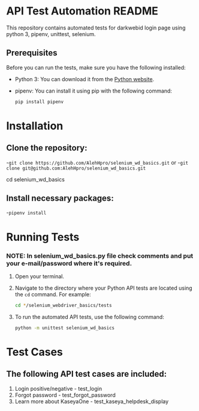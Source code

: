 # API Test Automation README

This repository contains automated tests for darkwebid login page using python 3, pipenv, unittest, selenium.

## Prerequisites

Before you can run the tests, make sure you have the following installed:

- Python 3: You can download it from the [Python website](https://www.python.org/downloads/).
- pipenv: You can install it using pip with the following command:

  ```bash
  pip install pipenv

# Installation
## Clone the repository:
-```git clone https://github.com/AlehHpro/selenium_wd_basics.git``` or
-```git clone git@github.com:AlehHpro/selenium_wd_basics.git```   

  cd selenium_wd_basics

## Install necessary packages:
-```pipenv install```

# Running Tests

### NOTE: In selenium_wd_basics.py file check comments and put your e-mail/password where it's required.

1. Open your terminal.

2. Navigate to the directory where your Python API tests are located using the `cd` command. For example:

   ```bash
   cd */selenium_webdriver_basics/tests

3. To run the automated API tests, use the following command:
   ```bash
   python -m unittest selenium_wd_basics

# Test Cases
## The following API test cases are included:

1. Login positive/negative - test_login
2. Forgot password - test_forgot_password
3. Learn more about KaseyaOne - test_kaseya_helpdesk_display

